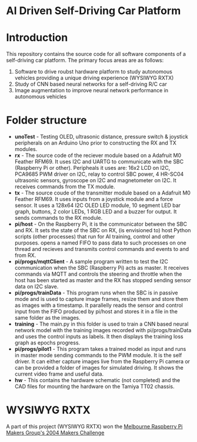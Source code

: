 # AI Driven Self-Driving Car Platform

# Introduction

This repository contains the source code for all software components of a self-driving car platform. The primary focus areas are as follows:
1. Software to drive roubst hardware platform to study autonomous vehicles providing a unique driving experience (WYSIWYG RXTX)
2. Study of CNN based neural networks for a self-driving R/C car
3. Image augmentation to improve neural network performance in autonomous vehicles

# Folder structure
- **unoTest** - Testing OLED, ultrasonic distance, pressure switch & joystick peripherals on an Arduino Uno prior to constructing the RX and TX modules.
- **rx** - The source code of the reciever module based on a Adafruit M0 Feather RFM69. It uses I2C and UARTG to communicate with the SBC (Raspberry Pi or other). Peripheals it uses are: 16x2 LCD on I2C, PCA9685 PWM driver on I2C, relay to control SBC power, 4 HR-SC04 ultrasonic sensors, gyroscope on I2C and magnetometer on I2C. It receives commands from the TX module.
- **tx** - The source coude of the transmitter module based on a Adafruit M0 Feather RFM69. It uses inputs from a joystick module and a force sensor. It uses a 128x64 I2C OLED LED module, 10 segment LED bar graph, buttons, 2 color LEDs, 1 RGB LED and a buzzer for output. It sends commands to the RX module.
- **pi/host** - On the Raspberry Pi, it is the communicator between the SBC and RX. It sets the state of the SBC on RX, (is envisioned to) host Python scripts (other processes) that run for AI training, control and other purposes. opens a named FIFO to pass data to such processes on one thread and recieves and transmits control commands and events to and from RX.
- **pi/progs/mqttClient** - A sample program written to test the I2C communication when the SBC (Raspberry Pi) acts as master. It receives commands via MQTT and controls the steering and throttle when the host has been started as master and the RX has stopped sending sensor data on I2C slave.
- **pi/progs/trainData** - This program runs when the SBC is in passive mode and is used to capture image frames, resize them and store them as images with a timestamp. It parallelly reads the sensor and control input from the FIFO produced by pi/host and stores it in a file in the same folder as the images.
- **training** - The main.py in this folder is used to train a CNN based neural network model with the training images recorded with pi/progs/trainData and uses the control inputs as labels. It then displays the training loss graph as epochs progress.
- **pi/progs/pilot1** - This program takes a trained model as input and runs in master mode sending commands to the PWM module. It is the self driver. It can either capture images live from the Raspberry Pi camera or can be provided a folder of images for simulated driving. It shows the current video frame and useful data.
- **hw** - This contains the hardware schematic (not completed) and the CAD files for mounting the hardware on the Tamiya TT02 chassis.

# WYSIWYG RXTX

A part of this project (WYSIWYG RXTX) won the [Melbourne Raspberry Pi Makers Group's 2004 Makers Challenge](https://melbourne-rpi.com.au/competition/)
